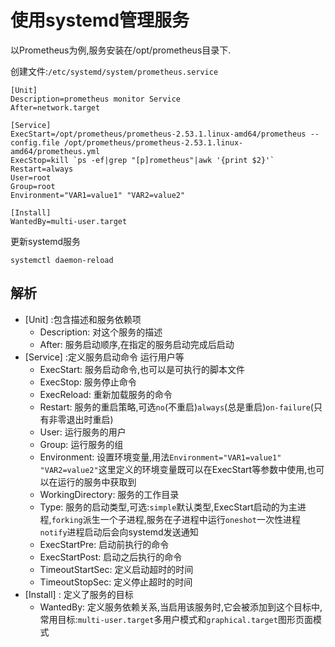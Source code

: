 # 使用systemd管理服务

以Prometheus为例,服务安装在/opt/prometheus目录下.



创建文件:`/etc/systemd/system/prometheus.service`

```
[Unit]
Description=prometheus monitor Service
After=network.target

[Service]
ExecStart=/opt/prometheus/prometheus-2.53.1.linux-amd64/prometheus --config.file /opt/prometheus/prometheus-2.53.1.linux-amd64/prometheus.yml
ExecStop=kill `ps -ef|grep "[p]rometheus"|awk '{print $2}'`
Restart=always
User=root
Group=root
Environment="VAR1=value1" "VAR2=value2"

[Install]
WantedBy=multi-user.target
```

更新systemd服务

```shell
systemctl daemon-reload
```

## 解析

- [Unit] :包含描述和服务依赖项
  - Description: 对这个服务的描述
  - After: 服务启动顺序,在指定的服务启动完成后启动
- [Service] :定义服务启动命令 运行用户等
  - ExecStart: 服务启动命令,也可以是可执行的脚本文件
  - ExecStop: 服务停止命令
  - ExecReload: 重新加载服务的命令
  - Restart: 服务的重启策略,可选`no`(不重启)`always`(总是重启)`on-failure`(只有非零退出时重启)
  - User: 运行服务的用户
  - Group: 运行服务的组
  - Environment: 设置环境变量,用法`Environment="VAR1=value1" "VAR2=value2"`这里定义的环境变量既可以在ExecStart等参数中使用,也可以在运行的服务中获取到
  - WorkingDirectory: 服务的工作目录
  - Type: 服务的启动类型,可选:`simple`默认类型,ExecStart启动的为主进程,`forking`派生一个子进程,服务在子进程中运行`oneshot`一次性进程`notify`进程启动后会向systemd发送通知
  - ExecStartPre: 启动前执行的命令
  - ExecStartPost: 启动之后执行的命令
  - TimeoutStartSec: 定义启动超时的时间
  - TimeoutStopSec: 定义停止超时的时间
- [Install] : 定义了服务的目标
  - WantedBy: 定义服务依赖关系,当启用该服务时,它会被添加到这个目标中,常用目标:`multi-user.target`多用户模式和`graphical.target`图形页面模式